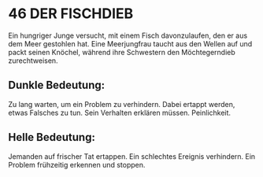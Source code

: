 # 46 DER FISCHDIEB

Ein hungriger Junge versucht, mit einem Fisch davonzulaufen, 
den er aus dem Meer gestohlen hat. Eine Meerjungfrau taucht 
aus den Wellen auf und packt seinen Knöchel, während ihre 
Schwestern den Möchtegerndieb zurechtweisen.
## Dunkle Bedeutung:
Zu lang warten, um ein Problem zu verhindern. Dabei ertappt 
werden, etwas Falsches zu tun. Sein Verhalten erklären müssen. 
Peinlichkeit.
## Helle Bedeutung:
Jemanden auf frischer Tat ertappen. Ein schlechtes Ereignis 
verhindern. Ein Problem frühzeitig erkennen und stoppen.